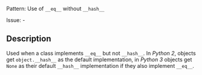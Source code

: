 Pattern: Use of `__eq__` without `__hash__`

Issue: -

## Description

Used when a class implements `__eq__` but not `__hash__`. In _Python 2_, objects get `object.__hash__` as the default implementation, in _Python 3_ objects get `None` as their default `__hash__` implementation if they also implement `__eq__`.
